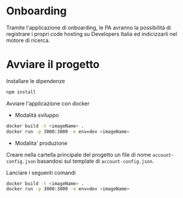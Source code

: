 # Onboarding

Tramite l'applicazione di onboarding, le PA avranno la possibilità di registrare i propri code hosting su Developers Italia ed indicizzarli nel motore di ricerca.

# Avviare il progetto

Installare le dipendenze
```bash
npm install
```

Avviare l'applicazione con docker

- Modalità sviluppo

```bash
docker build -t <imageName> .
docker run -p 3000:3000 -e env=dev <imageName> 
```

- Modalita' produzione
        
Creare nella cartella principale del progetto un file di nome `account-config.json` basandosi sul template di `account-config.json`. 

Lanciare i seguenti comandi

```bash modalita' di produzione
docker build -t <imageName> .
docker run -p 3000:3000 -e env=dev <imageName> 
```